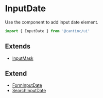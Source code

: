 # InputDate

Use the component to add input date element.

```typescript
import { InputDate } from '@cantinc/ui'
```

## Extends

- [InputMask](/layout/input-mask)

## Extend

- [FormInputDate](/forms/input-date)
- [SearchInputDate](/search/input-date)

